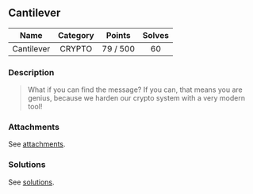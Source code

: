 ## Cantilever

|  Name  |  Category  |  Points  |  Solves  |
| :----: | :----: | :----: | :----: |
|  Cantilever  |  CRYPTO  |  79 / 500  |  60  |

### Description
> What if you can find the message? If you can, that means you are genius, because we harden our crypto system with a very modern tool!

### Attachments
See [attachments](https://github.com/roadicing/ctf-writeups/tree/main/2022/cryptoctf/cantilever/attachments).

### Solutions
See [solutions](https://github.com/roadicing/ctf-writeups/tree/main/2022/cryptoctf/cantilever/solutions).